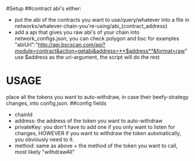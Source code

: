 #Setup
##contract abi's
either:
 - put the abi of the contracts you want to use/query/whatever into a file in networks/whatever-chain-you're-using/abi_{contract_address}
 - add a api that gives you raw abi's of your chain into network_configs.json, you can check polygon and bsc for examples
        "abiUrl":"http://api.bscscan.com/api?module=contract&action=getabi&address=**$address**&format=raw"
    use $address as the uri-argument, the script will do the rest
# USAGE
place all the tokens you want to auto-withdraw, in case their beefy-strategy changes, into config.json.
##config fields
 - chainId
 - address: the address of the token you want to auto-withdraw
 - privateKey: you don't have to add one if you only want to listen for changes, HOWEVER if you want to withdraw the token automatically, you obviously need to it.
 - method: same as above + the method of the token you want to call, most likely "withdrawAll"
